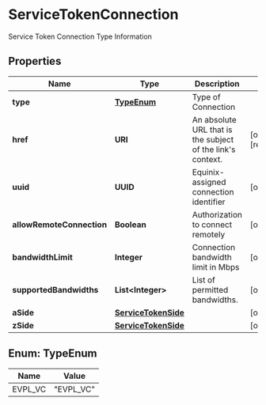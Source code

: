 

# ServiceTokenConnection

Service Token Connection Type Information

## Properties

| Name | Type | Description | Notes |
|------------ | ------------- | ------------- | -------------|
|**type** | [**TypeEnum**](#TypeEnum) | Type of Connection |  |
|**href** | **URI** | An absolute URL that is the subject of the link&#39;s context. |  [optional] [readonly] |
|**uuid** | **UUID** | Equinix-assigned connection identifier |  [optional] |
|**allowRemoteConnection** | **Boolean** | Authorization to connect remotely |  [optional] |
|**bandwidthLimit** | **Integer** | Connection bandwidth limit in Mbps |  [optional] |
|**supportedBandwidths** | **List&lt;Integer&gt;** | List of permitted bandwidths. |  [optional] |
|**aSide** | [**ServiceTokenSide**](ServiceTokenSide.md) |  |  [optional] |
|**zSide** | [**ServiceTokenSide**](ServiceTokenSide.md) |  |  [optional] |



## Enum: TypeEnum

| Name | Value |
|---- | -----|
| EVPL_VC | &quot;EVPL_VC&quot; |



